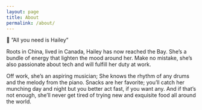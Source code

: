 ```yaml
---
layout: page
title: About
permalink: /about/
---
```


:lollipop: ”All you need is Hailey”

Roots in China, lived in Canada, Hailey has now reached the Bay. She’s a bundle of energy that lighten the mood around her. Make no mistake, she’s also passionate about tech and will fulfill her duty at work.

 Off work, she’s an aspiring musician; She knows the rhythm of any drums and the melody from the piano. Snacks are her favorite; you’ll catch her munching day and night but you better act fast, if you want any. And if that’s not enough, she’ll never get tired of trying new and exquisite food all around the world.
